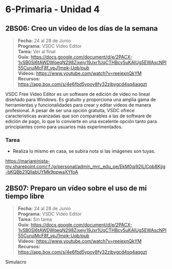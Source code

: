 # 6-Primaria - Unidad 4

## 2BS06: Creo un video de los días de la semana

> <i class="bi bi-calendar"></i> **Fecha:** 24 al 28 de Junio<br><i class="bi bi-laptop"></i> **Programa:** VSDC Video Editor <br><i class="bi bi-clipboard-check"></i> **Tarea:** Ver al final<br><i class="bi bi-card-checklist"></i> **Guía:** https://docs.google.com/document/d/e/2PACX-1vSB0Sl6tAWDWqeqN298Zixejy19Jxr1UqCTHBcv5uKAIUg5EWAscNPI55CuruiMcF8f_vpJ1mpk-Uqb/pub <br><i class="bi bi-youtube txt-red"></i> **Videos:** https://www.youtube.com/watch?v=reeiexnQkYM<br><i class="bi bi-files"></i> **Recursos:** https://app.box.com/s/4e6fbd5ypov8fy32zjbygcd4sq4aqgzt

VSDC Free Video Editor es un software de edición de video no lineal diseñado para Windows. Es gratuito y proporciona una amplia gama de herramientas y funcionalidades para crear y editar videos de manera profesional. A pesar de ser una opción gratuita, VSDC ofrece características avanzadas que son comparables a las de software de edición de pago, lo que lo convierte en una excelente opción tanto para principiantes como para usuarios más experimentados.

### Tarea

- Realiza lo mismo en casa, se subira nota si las imágenes son tuyas.

https://mariareinista-my.sharepoint.com/:f:/g/personal/admin_mrc_edu_pe/EkM0qj92ILlCpb8Kjjg-bKQBb21QllabUYMk9ppwaXYfoA

<div class="currentTheme">

## 2BS07: Preparo un vídeo sobre el uso de mi tiempo libre

> <i class="bi bi-calendar"></i> **Fecha:** 24 al 28 de Junio<br><i class="bi bi-laptop"></i> **Programa:** VSDC Video Editor <br><i class="bi bi-clipboard-check"></i> **Tarea:** Sin tarea<br><i class="bi bi-card-checklist"></i> **Guía:** https://docs.google.com/document/d/e/2PACX-1vSB0Sl6tAWDWqeqN298Zixejy19Jxr1UqCTHBcv5uKAIUg5EWAscNPI55CuruiMcF8f_vpJ1mpk-Uqb/pub <br><i class="bi bi-youtube txt-red"></i> **Videos:** https://www.youtube.com/watch?v=reeiexnQkYM<br><i class="bi bi-files"></i> **Recursos:** https://app.box.com/s/4e6fbd5ypov8fy32zjbygcd4sq4aqgzt

Simulacro

</div>